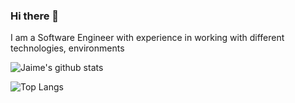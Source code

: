 ### Hi there 👋

I am a Software Engineer with experience in working with different technologies, environments 

<!--
**jaimealvarezl/jaimealvarezl** is a ✨ _special_ ✨ repository because its `README.md` (this file) appears on your GitHub profile.

Here are some ideas to get you started:

- 🔭 I’m currently working on ...
- 🌱 I’m currently learning ...
- 👯 I’m looking to collaborate on ...
- 🤔 I’m looking for help with ...
- 💬 Ask me about ...
- 📫 How to reach me: ...
- 😄 Pronouns: ...
- ⚡ Fun fact: ...
-->


![Jaime's github stats](https://github-readme-stats.vercel.app/api?username=jaimealvarezl&count_private=true&show_icons=true)

![Top Langs](https://github-readme-stats.vercel.app/api/top-langs/?username=jaimealvarezl&layout=compact)
